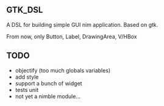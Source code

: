 ## GTK_DSL

A DSL for building simple GUI nim application.
Based on gtk.

From now, only Button, Label, DrawingArea, V/HBox

## TODO

* objectify (too much globals variables)
* add style
* support a bunch of widget
* tests unit
* not yet a nimble module...
